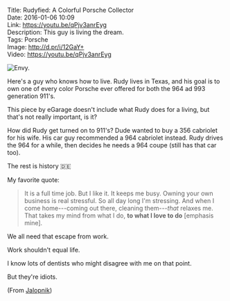 Title: Rudyfied: A Colorful Porsche Collector  
Date: 2016-01-06 10:09  
Link: https://youtu.be/qPjv3anrEyg  
Description: This guy is living the dream.  
Tags: Porsche  
Image: http://d.pr/i/12GaY+  
Video: https://youtu.be/qPjv3anrEyg  

![Envy.][1]

Here's a guy who knows how to live. Rudy lives in Texas, and his goal is to own one of every color Porsche ever offered for both the 964 ad 993 generation 911's.

This piece by eGarage doesn't include what Rudy does for a living, but that's not really important, is it?

How did Rudy get turned on to 911's? Dude wanted to buy a 356 cabriolet for his wife. His car guy recommended a 964 cabriolet instead. Rudy drives the 964 for a while, then decides he needs a 964 coupe (still has that car too).

The rest is history 🇩🇪

My favorite quote:

> It is a full time job. But I like it. It keeps me busy. Owning your own business is real stressful. So all day long I'm stressing. And when I come home---coming out there, cleaning them---*that* relaxes me. That takes my mind from what I do, **to what I love to do** [emphasis mine].

We all need that escape from work.

Work shouldn't equal life. 

I know lots of dentists who might disagree with me on that point.

But they're idiots.

(From [Jalopnik][2])

[1]: https://d.pr/i/12GaY+ "Tough life"
[2]: http://jalopnik.com/this-guy-wants-to-have-a-porsche-911-in-every-color-1751367536 "Source piece on Jalopnik"